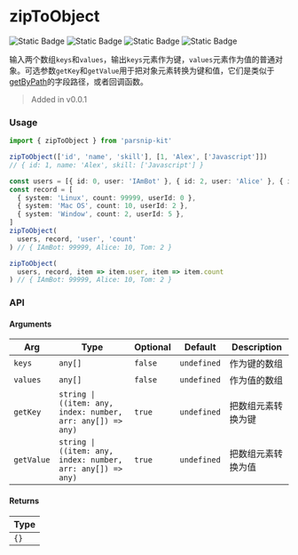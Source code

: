 # zipToObject
![Static Badge](https://img.shields.io/badge/Statement%20Coverage-100.00%-brightgreen) ![Static Badge](https://img.shields.io/badge/Branch%20Coverage-100.00%-brightgreen) ![Static Badge](https://img.shields.io/badge/Function%20Coverage-100.00%-brightgreen) ![Static Badge](https://img.shields.io/badge/Line%20Coverage-100.00%-brightgreen)
      
输入两个数组`keys`和`values`，输出`keys`元素作为键，`values`元素作为值的普通对象。可选参数`getKey`和`getValue`用于把对象元素转换为键和值，它们是类似于[getByPath](../object/getByPath)的字段路径，或者回调函数。

> Added in v0.0.1



### Usage

```ts
import { zipToObject } from 'parsnip-kit'

zipToObject(['id', 'name', 'skill'], [1, 'Alex', ['Javascript']])
// { id: 1, name: 'Alex', skill: ['Javascript'] }

const users = [{ id: 0, user: 'IAmBot' }, { id: 2, user: 'Alice' }, { id: 5, user: 'Tom' }]
const record = [
  { system: 'Linux', count: 99999, userId: 0 },
  { system: 'Mac OS', count: 10, userId: 2 },
  { system: 'Window', count: 2, userId: 5 },
]
zipToObject(
  users, record, 'user', 'count'
) // { IAmBot: 99999, Alice: 10, Tom: 2 }

zipToObject(
  users, record, item => item.user, item => item.count
) // { IAmBot: 99999, Alice: 10, Tom: 2 }
```


### API

#### Arguments

| Arg | Type | Optional | Default | Description |
| --- | --- | --- | --- | --- |
| `keys` | `any[]` | `false` | `undefined` | 作为键的数组  |
| `values` | `any[]` | `false` | `undefined` | 作为值的数组   |
| `getKey` | `string \| ((item: any, index: number, arr: any[]) => any)` | `true` | `undefined` | 把数组元素转换为键   |
| `getValue` | `string \| ((item: any, index: number, arr: any[]) => any)` | `true` | `undefined` | 把数组元素转换为值   |

#### Returns

| Type |
| ---  |
| `{}`  |